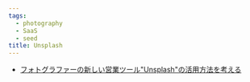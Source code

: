 ```yaml
---
tags:
  - photography
  - SaaS
  - seed
title: Unsplash
---
```



- [フォトグラファーの新しい営業ツール"Unsplash"の活用方法を考える](https://note.com/ryoji1988/n/nb4d1371cf097)
